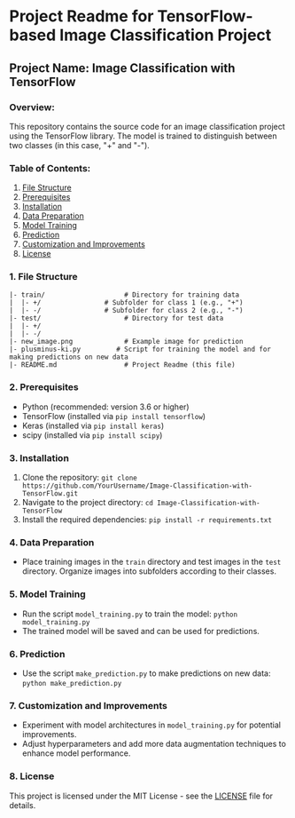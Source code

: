 # Project Readme for TensorFlow-based Image Classification Project

## Project Name: Image Classification with TensorFlow

### Overview:
This repository contains the source code for an image classification project using the TensorFlow library. The model is trained to distinguish between two classes (in this case, "+" and "-").

### Table of Contents:
1. [File Structure](#file-structure)
2. [Prerequisites](#prerequisites)
3. [Installation](#installation)
4. [Data Preparation](#data-preparation)
5. [Model Training](#model-training)
6. [Prediction](#prediction)
7. [Customization and Improvements](#customization-and-improvements)
8. [License](#license)

### 1. File Structure <a name="file-structure"></a>
```
|- train/                    # Directory for training data
|  |- +/                # Subfolder for class 1 (e.g., "+")
|  |- -/                # Subfolder for class 2 (e.g., "-")
|- test/                     # Directory for test data
|  |- +/
|  |- -/
|- new_image.png             # Example image for prediction
|- plusminus-ki.py         # Script for training the model and for making predictions on new data
|- README.md                 # Project Readme (this file)
```

### 2. Prerequisites <a name="prerequisites"></a>
- Python (recommended: version 3.6 or higher)
- TensorFlow (installed via `pip install tensorflow`)
- Keras (installed via `pip install keras`)
- scipy (installed via `pip install scipy`)

### 3. Installation <a name="installation"></a>
1. Clone the repository: `git clone https://github.com/YourUsername/Image-Classification-with-TensorFlow.git`
2. Navigate to the project directory: `cd Image-Classification-with-TensorFlow`
3. Install the required dependencies: `pip install -r requirements.txt`

### 4. Data Preparation <a name="data-preparation"></a>
- Place training images in the `train` directory and test images in the `test` directory. Organize images into subfolders according to their classes.

### 5. Model Training <a name="model-training"></a>
- Run the script `model_training.py` to train the model: `python model_training.py`
- The trained model will be saved and can be used for predictions.

### 6. Prediction <a name="prediction"></a>
- Use the script `make_prediction.py` to make predictions on new data: `python make_prediction.py`

### 7. Customization and Improvements <a name="customization-and-improvements"></a>
- Experiment with model architectures in `model_training.py` for potential improvements.
- Adjust hyperparameters and add more data augmentation techniques to enhance model performance.

### 8. License <a name="license"></a>
This project is licensed under the MIT License - see the [LICENSE](LICENSE) file for details.
